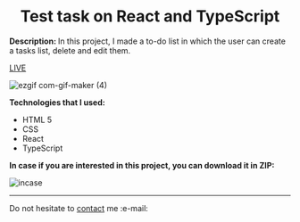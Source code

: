 <h1 align = "center">Test task on React and TypeScript</h1>
<p><b>Description: </b>In this project, I made a to-do list in which the user can create a tasks list, delete and edit them.</p> 
<a href = "https://vladyslavos.github.io/Todo/">LIVE</a>

![ezgif com-gif-maker (4)](https://user-images.githubusercontent.com/67589338/206555814-0c7ada62-433c-4b52-af5e-33eb524b5bd5.gif)


<b>Technologies that I used:</b>

<ul>
  <li>HTML 5</li>
  <li>CSS</li>
  <li>React</li>
  <li>TypeScript</li>
</ul>

<b>In case if you are interested in this project, you can download it in ZIP:</b>

![incase](https://user-images.githubusercontent.com/67589338/126912295-1e69ace5-af2d-4a8c-96a9-41aa909c8c43.png)

<hr>

<p>Do not hesitate to <a href="mailto:vladyslawork@gmail.com">contact</a> me :e-mail:</p>
